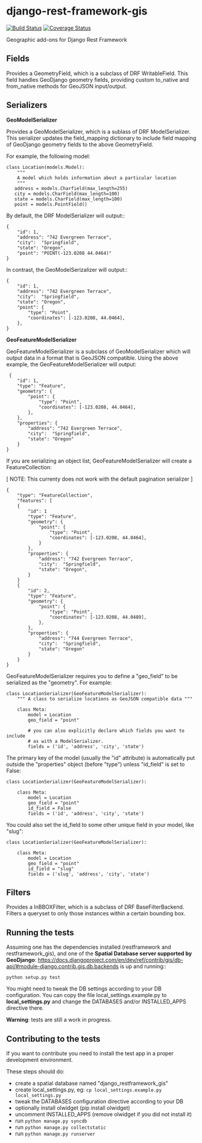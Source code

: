 django-rest-framework-gis
=========================

[![Build Status](https://travis-ci.org/nemesisdesign/django-rest-framework-gis.png?branch=master)](https://travis-ci.org/nemesisdesign/django-rest-framework-gis)
[![Coverage Status](https://coveralls.io/repos/nemesisdesign/django-rest-framework-gis/badge.png)](https://coveralls.io/r/nemesisdesign/django-rest-framework-gis)

Geographic add-ons for Django Rest Framework

Fields
------

Provides a GeometryField, which is a subclass of DRF WritableField. 
This field handles GeoDjango geometry fields, providing custom to_native 
and from_native methods for GeoJSON input/output.

Serializers
-----------

__GeoModelSerializer__

Provides a GeoModelSerializer, which is a sublass of DRF ModelSerializer.
This serializer updates the field_mapping dictionary to include
field mapping of GeoDjango geometry fields to the above GeometryField.

For example, the following model:

    class Location(models.Model):
        """
        A model which holds information about a particular location
        """
       address = models.Charfield(max_length=255)
       city = models.CharField(max_length=100)
       state = models.CharField(max_length=100)
       point = models.PointField()

By default, the DRF ModelSerializer will output::

    {
        "id": 1, 
        "address": "742 Evergreen Terrace", 
        "city":  "Springfield", 
        "state": "Oregon",
        "point": "POINT(-123.0208 44.0464)" 
    }

In contrast, the GeoModelSerizalizer will output::

    {
        "id": 1, 
        "address": "742 Evergreen Terrace", 
        "city":  "Springfield", 
        "state": "Oregon",
        "point": {
            "type": "Point",
            "coordinates": [-123.0208, 44.0464],
        },
    }
    
    
__GeoFeatureModelSerializer__

GeoFeatureModelSerializer is a subclass of GeoModelSerializer which will output data in a format that is GeoJSON
compatible. Using the above example, the GeoFeatureModelSerializer will output:

     {
        "id": 1, 
        "type": "Feature",
        "geometry": {
            "point": {
                "type": "Point",
                "coordinates": [-123.0208, 44.0464],
            },
        },
        "properties": {
            "address": "742 Evergreen Terrace", 
            "city":  "Springfield", 
            "state": "Oregon"
        }
    }
    
If you are serializing an object list, GeoFeatureModelSerializer will create a FeatureCollection:

[ NOTE: This currenty does not work with the default pagination serializer ]

    { 
        "type": "FeatureCollection",
        "features": [
        {
            "id": 1
            "type": "Feature",
            "geometry": {
                "point": {
                    "type": "Point",
                    "coordinates": [-123.0208, 44.0464],
                }
            },
            "properties": {
                "address": "742 Evergreen Terrace", 
                "city":  "Springfield", 
                "state": "Oregon",
            }
        }
        {
            "id": 2, 
            "type": "Feature",
            "geometry": {
                "point": {
                    "type": "Point",
                    "coordinates": [-123.0208, 44.0489],
                },
            },
            "properties": {
                "address": "744 Evergreen Terrace", 
                "city":  "Springfield", 
                "state": "Oregon"
            }
        }
    }
    
GeoFeatureModelSerializer requires you to define a "geo_field" to be serialized as the "geometry". For example:

    class LocationSerializer(GeoFeatureModelSerializer):
        """ A class to serialize locations as GeoJSON compatible data """
        
        class Meta:
            model = Location
            geo_field = "point"
        
            # you can also explicitly declare which fields you want to include
            # as with a ModelSerializer.
            fields = ('id', 'address', 'city', 'state')
            
The primary key of the model (usually the "id" attribute) is automatically put outside
the "properties" object (before "type") unless "id_field" is set to False:

    class LocationSerializer(GeoFeatureModelSerializer):
        
        class Meta:
            model = Location
            geo_field = "point"
            id_field = False
            fields = ('id', 'address', 'city', 'state')

You could also set the id_field to some other unique field in your model, like "slug":

    class LocationSerializer(GeoFeatureModelSerializer):
        
        class Meta:
            model = Location
            geo_field = "point"
            id_field = "slug"
            fields = ('slug', 'address', 'city', 'state')

Filters
-------

Provides a InBBOXFilter, which is a subclass of DRF BaseFilterBackend.
Filters a queryset to only those instances within a certain bounding box.


Running the tests
-----------------

Assuming one has the dependencies installed (restframework and restframework_gis),
and one of the **Spatial Database server supported by GeoDjango**: https://docs.djangoproject.com/en/dev/ref/contrib/gis/db-api/#module-django.contrib.gis.db.backends is up and running::

    python setup.py test

You might need to tweak the DB settings according to your DB configuration.
You can copy the file local_settings.example.py to **local_settings.py** and change
the DATABASES and/or INSTALLED_APPS directive there.

**Warning**: tests are still a work in progress.

Contributing to the tests
-------------------------

If you want to contribute you need to install the test app in a proper development environment.

These steps should do:
 * create a spatial database named "django_restframework_gis"
 * create local_settings.py, eg: `cp local_settings.example.py local_settings.py`
 * tweak the DATABASES configuration directive according to your DB
 * optionally install olwidget (pip install olwidget)
 * uncomment INSTALLED_APPS (remove olwidget if you did not install it)
 * run `python manage.py syncdb`
 * run `python manage.py collectstatic`
 * run `python manage.py runserver`
